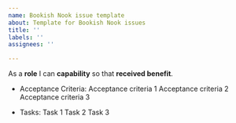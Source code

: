 ```yaml
---
name: Bookish Nook issue template
about: Template for Bookish Nook issues
title: ''
labels: ''
assignees: ''

---
```


As a **role** I can **capability** so that **received benefit**.

* Acceptance Criteria:
Acceptance criteria 1
Acceptance criteria 2
Acceptance criteria 3

* Tasks:
Task 1
Task 2
Task 3
